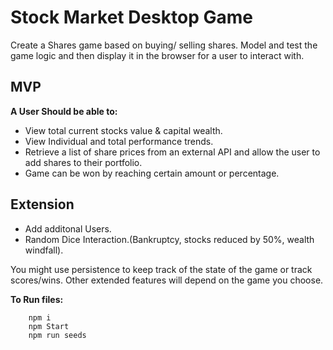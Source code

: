 # Stock Market Desktop Game

Create a Shares game based on buying/ selling shares. Model and test the game logic and then display it in the browser for a user to interact with.

## MVP

**A User Should be able to:**

* View total current stocks value & capital wealth. 
* View Individual and total performance trends. 
* Retrieve a list of share prices from an external API and allow the user to add shares to their portfolio. 
* Game can be won by reaching certain amount or percentage.

## Extension

* Add additonal Users. 
* Random Dice Interaction.(Bankruptcy, stocks reduced by 50%, wealth windfall).

You might use persistence to keep track of the state of the game or track scores/wins. Other extended features will depend on the game you choose.

**To Run files:**

        npm i 
        npm Start 
        npm run seeds

